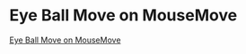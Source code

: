 # Eye Ball  Move on MouseMove

[Eye Ball  Move on MouseMove](https://www.youtube.com/watch?v=taKP62YscwI&ab_channel=OnlineTutorials)